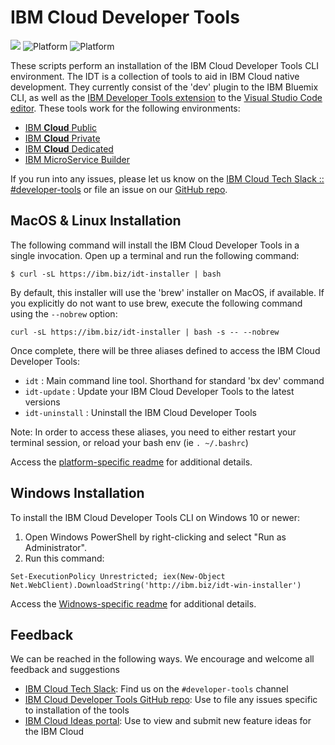 # IBM Cloud Developer Tools

[![](https://img.shields.io/badge/bluemix-powered-blue.svg)](https://bluemix.net)
![Platform](https://img.shields.io/badge/platform-BASH-lightgrey.svg?style=flat)
![Platform](https://img.shields.io/badge/platform-PowerShell-lightgrey.svg?style=flat)

These scripts perform an installation of the IBM Cloud Developer Tools CLI environment. The IDT is a collection of tools to aid in IBM Cloud native development. They currently consist of the 'dev' plugin to the IBM Bluemix CLI, as well as the [IBM Developer Tools extension](https://marketplace.visualstudio.com/items?itemName=IBM.ibm-developer) to the [Visual Studio Code editor](https://code.visualstudio.com/). These tools work for the following environments:
- [IBM **Cloud** Public](https://www.ibm.com/cloud-computing/)
- [IBM **Cloud** Private](https://www.ibm.com/cloud-computing/products/ibm-cloud-private/)
- [IBM **Cloud** Dedicated](https://www.ibm.com/cloud-computing/bluemix/dedicated)
- [IBM MicroService Builder](https://developer.ibm.com/microservice-builder/)

If you run into any issues, please let us know on the [IBM Cloud Tech Slack :: #developer-tools](https://slack-invite-ibm-cloud-tech.mybluemix.net/) or file an issue on our [GitHub repo](https://github.com/IBM-Bluemix/ibm-cloud-developer-tools).



## MacOS &amp; Linux Installation

The following command will install the IBM Cloud Developer Tools in a single invocation. Open up a terminal and run the following command:

```
$ curl -sL https://ibm.biz/idt-installer | bash
```

By default, this installer will use the 'brew' installer on MacOS, if available. If you explicitly do not want to use brew, execute the following command using the `--nobrew` option:

```
curl -sL https://ibm.biz/idt-installer | bash -s -- --nobrew
```

Once complete, there will be three aliases defined to access the IBM Cloud Developer Tools:
- `idt` : Main command line tool. Shorthand for standard 'bx dev' command
- `idt-update` : Update your IBM Cloud Developer Tools to the latest versions
- `idt-uninstall` : Uninstall the IBM Cloud Developer Tools

Note: In order to access these aliases, you need to either restart your terminal session,
or reload your bash env (ie `. ~/.bashrc`)

Access the [platform-specific readme](./linux-installer/README.md) for additional details.



## Windows Installation

To install the IBM Cloud Developer Tools CLI on Windows 10 or newer:

1. Open Windows PowerShell by right-clicking and select "Run as Administrator".
2. Run this command:
```
Set-ExecutionPolicy Unrestricted; iex(New-Object Net.WebClient).DownloadString('http://ibm.biz/idt-win-installer')
```

Access the [Widnows-specific readme](./windows-installer/README.md) for additional details.



## Feedback

We can be reached in the following ways.  We encourage and welcome all feedback and suggestions
- [IBM Cloud Tech Slack](https://slack-invite-ibm-cloud-tech.mybluemix.net/): Find us on the `#developer-tools` channel
- [IBM Cloud Developer Tools GitHub repo](https://github.com/IBM-Bluemix/ibm-cloud-developer-tools): Use to file any issues specific to installation of the tools
- [IBM Cloud Ideas portal](http://ibm.biz/cloudideas): Use to view and submit new feature ideas for the IBM Cloud

